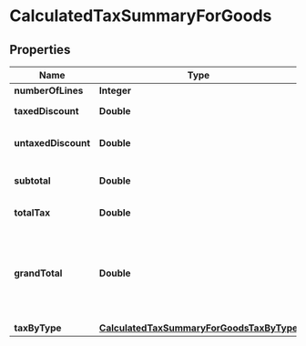 
# CalculatedTaxSummaryForGoods

## Properties
Name | Type | Description | Notes
------------ | ------------- | ------------- | -------------
**numberOfLines** | **Integer** | Count of lines |  [optional]
**taxedDiscount** | **Double** | sum of all line taxed discounts |  [optional]
**untaxedDiscount** | **Double** | sum of all line untaxed discounts |  [optional]
**subtotal** | **Double** | sum of all line lineAmount attribute |  [optional]
**totalTax** | **Double** | sum of all line tax attribute |  [optional]
**grandTotal** | **Double** | sum of all line lineAmount attribute + sum of all line tax attribute not VAT - sum of all line lineTaxedDiscount attribute |  [optional]
**taxByType** | [**CalculatedTaxSummaryForGoodsTaxByType**](CalculatedTaxSummaryForGoodsTaxByType.md) |  |  [optional]



